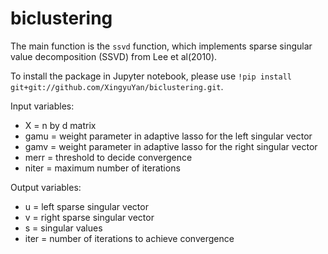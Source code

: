 # biclustering

The main function is the `ssvd` function, which implements sparse singular value decomposition (SSVD) from Lee et al(2010). 

To install the package in Jupyter notebook, please use
`!pip install git+git://github.com/XingyuYan/biclustering.git`.

Input variables: 
* X = n by d matrix
* gamu = weight parameter in adaptive lasso for the left singular vector
* gamv = weight parameter in adaptive lasso for the right singular vector
* merr = threshold to decide convergence
* niter = maximum number of iterations

Output variables:
* u = left sparse singular vector
* v = right sparse singular vector
* s = singular values
* iter = number of iterations to achieve convergence
